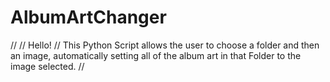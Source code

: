 # AlbumArtChanger

//
// Hello!
// This Python Script allows the user to choose a folder and then an image, automatically setting all of the album art in that Folder to the image selected. 
//
